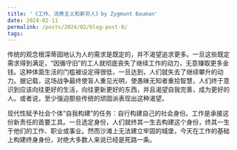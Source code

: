 ```yaml
---
title: '《工作、消费主义和新穷人》by Zygmunt Bauman'
date: 2024-02-11
permalink: /posts/2024/02/blog-post-8/
tags:
---
```


传统的观念根深蒂固地认为人的需求是既定的，并不渴望追求更多。一旦这些既定需求得到满足，“因循守旧”的工人就彻底丧失了继续工作的动力，无意赚取更多金钱。这种体面生活的门槛被设定得很低，一旦达到，人们就失去了继续攀升的动力。据记载，这场战争最终使盲人重见光明，使愚昧无知者重拾智慧，人们终于意识到应该向往更好的生活，向往更新更好的东西，并且渴望自我完善，成为更好的人。或者说，至少强迫那些传统的顽固派表现出这种渴望。

现代性赋予社会个体“自我构建”的任务：自行构建自己的社会身份。工作是承接这份新责任的首要工具。一旦选定身份，人们就终其一生去构建这个身份，终其一生于他们的工作、职业或事业。然而沙滩上无法建立牢固的城堡，今天在工作的基础上构建终身身份，对绝大多数人来说已经是死路一条。

